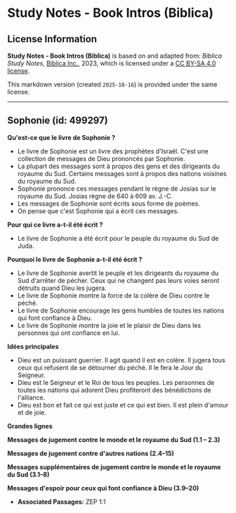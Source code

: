 # Study Notes - Book Intros (Biblica)

## License Information

**Study Notes - Book Intros (Biblica)** is based on and adapted from: _Biblica Study Notes_, [Biblica Inc.](https://www.biblica.com/), 2023, which is licensed under a [CC BY-SA 4.0 license](https://creativecommons.org/licenses/by-sa/4.0/legalcode.en).

This markdown version (created `2025-10-16`) is provided under the same license.



--------------------------------

## Sophonie (id: 499297)

**Qu'est\-ce que le livre de Sophonie ?**

* Le livre de Sophonie est un livre des prophètes d'Israël. C'est une collection de messages de Dieu prononcés par Sophonie.
* La plupart des messages sont à propos des gens et des dirigeants du royaume du Sud. Certains messages sont à propos des nations voisines du royaume du Sud.
* Sophonie prononce ces messages pendant le règne de Josias sur le royaume du Sud. Josias règne de 640 à 609 av. J.\-C.
* Les messages de Sophonie sont écrits sous forme de poèmes.
* On pense que c'est Sophonie qui a écrit ces messages.

**Pour qui ce livre a\-t\-il été écrit ?**

* Le livre de Sophonie a été écrit pour le peuple du royaume du Sud de Juda.

**Pourquoi le livre de** **Sophonie a\-t\-il été écrit ?**

* Le livre de Sophonie avertit le peuple et les dirigeants du royaume du Sud d'arrêter de pécher. Ceux qui ne changent pas leurs voies seront détruits quand Dieu les jugera.
* Le livre de Sophonie montre la force de la colère de Dieu contre le péché.
* Le livre de Sophonie encourage les gens humbles de toutes les nations qui font confiance à Dieu.
* Le livre de Sophonie montre la joie et le plaisir de Dieu dans les personnes qui ont confiance en lui.

**Idées principales**

* Dieu est un puissant guerrier. Il agit quand il est en colère. Il jugera tous ceux qui refusent de se détourner du péché. Il le fera le Jour du Seigneur.
* Dieu est le Seigneur et le Roi de tous les peuples. Les personnes de toutes les nations qui adorent Dieu profiteront des bénédictions de l'alliance.
* Dieu est bon et fait ce qui est juste et ce qui est bien. Il est plein d'amour et de joie.

**Grandes lignes**

**Messages de jugement contre** **le monde et le royaume du Sud (1\.1 – 2\.3\)**

**Messages de jugement contre d'autres nations (2\.4–15\)**

**Messages supplémentaires de jugement contre le monde et le royaume du Sud (3\.1–8\)**

**Messages d'espoir pour ceux qui font confiance à Dieu (3\.9–20\)**

* **Associated Passages:** ZEP 1:1

